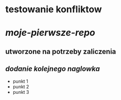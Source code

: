 # testowanie konfliktow
# *moje-pierwsze-repo*
## **utworzone na potrzeby zaliczenia**
## *dodanie kolejnego naglowka*
- punkt 1
- punkt 2
- punkt 3
